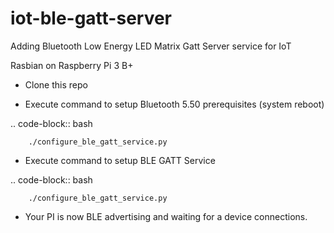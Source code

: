 # iot-ble-gatt-server
Adding Bluetooth Low Energy LED Matrix Gatt Server service for IoT

Rasbian on Raspberry Pi 3 B+

* Clone this repo

* Execute command to setup Bluetooth 5.50 prerequisites (system reboot)

.. code-block:: bash

        ./configure_ble_gatt_service.py

* Execute command to setup BLE GATT Service

.. code-block:: bash

        ./configure_ble_gatt_service.py

* Your PI is now BLE advertising and waiting for a device connections.
